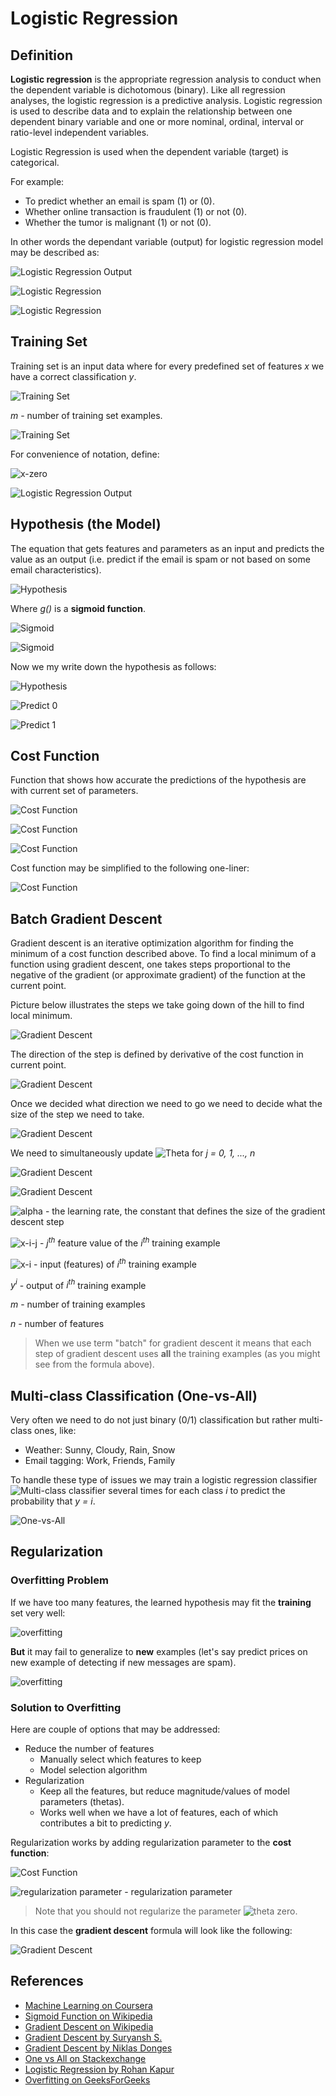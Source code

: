 # Logistic Regression


## Definition

**Logistic regression** is the appropriate regression analysis to conduct when the dependent variable is dichotomous (binary). Like all regression analyses, the logistic regression is a predictive analysis. Logistic regression is used to describe data and to explain the relationship between one dependent binary variable and one or more nominal, ordinal, interval or ratio-level independent variables.

Logistic Regression is used when the dependent variable (target) is categorical.

For example:

- To predict whether an email is spam (1) or (0).
- Whether online transaction is fraudulent (1) or not (0).
- Whether the tumor is malignant (1) or not (0).

In other words the dependant variable (output) for logistic regression model may be described as:

![Logistic Regression Output](../images/logistic_regression/output.svg)

![Logistic Regression](https://cdn-images-1.medium.com/max/1600/1*4G0gsu92rPhN-co9pv1P5A@2x.png)

![Logistic Regression](https://cdn-images-1.medium.com/max/1200/1*KRhpHnucyX9Y5PMdjGvVFA.png)

## Training Set

Training set is an input data where for every predefined set of features _x_ we have a correct classification _y_.

![Training Set](../images/logistic_regression/training-set-1.svg)

_m_ - number of training set examples.

![Training Set](../images/logistic_regression/training-set-2.svg)

For convenience of notation, define:

![x-zero](../images/logistic_regression/x-0.svg)

![Logistic Regression Output](../images/logistic_regression/output.svg)

## Hypothesis (the Model)

The equation that gets features and parameters as an input and predicts the value as an output (i.e. predict if the email is spam or not based on some email characteristics).

![Hypothesis](../images/logistic_regression/hypothesis-1.svg)

Where _g()_ is a **sigmoid function**.

![Sigmoid](../images/logistic_regression/sigmoid.svg)

![Sigmoid](https://upload.wikimedia.org/wikipedia/commons/8/88/Logistic-curve.svg)

Now we my write down the hypothesis as follows:

![Hypothesis](../images/logistic_regression/hypothesis-2.svg)

![Predict 0](../images/logistic_regression/predict-0.svg)

![Predict 1](../images/logistic_regression/predict-1.svg)

## Cost Function

Function that shows how accurate the predictions of the hypothesis are with current set of parameters.

![Cost Function](../images/logistic_regression/cost-function-1.svg)

![Cost Function](../images/logistic_regression/cost-function-4.svg)

![Cost Function](../images/logistic_regression/cost-function-2.svg)

Cost function may be simplified to the following one-liner:

![Cost Function](../images/logistic_regression/cost-function-3.svg)

## Batch Gradient Descent

Gradient descent is an iterative optimization algorithm for finding the minimum of a cost function described above. To find a local minimum of a function using gradient descent, one takes steps proportional to the negative of the gradient (or approximate gradient) of the function at the current point.

Picture below illustrates the steps we take going down of the hill to find local minimum.

![Gradient Descent](https://cdn-images-1.medium.com/max/1600/1*f9a162GhpMbiTVTAua_lLQ.png)

The direction of the step is defined by derivative of the cost function in current point.

![Gradient Descent](https://cdn-images-1.medium.com/max/1600/0*rBQI7uBhBKE8KT-X.png)

Once we decided what direction we need to go we need to decide what the size of the step we need to take.

![Gradient Descent](https://cdn-images-1.medium.com/max/1600/0*QwE8M4MupSdqA3M4.png)

We need to simultaneously update ![Theta](../images/logistic_regression/theta-j.svg) for _j = 0, 1, ..., n_

![Gradient Descent](../images/logistic_regression/gradient-descent-1.svg)

![Gradient Descent](../images/logistic_regression/gradient-descent-2.svg)

![alpha](../images/logistic_regression/alpha.svg) - the learning rate, the constant that defines the size of the gradient descent step

![x-i-j](../images/logistic_regression/x-i-j.svg) - _j<sup>th</sup>_ feature value of the _i<sup>th</sup>_ training example

![x-i](../images/logistic_regression/x-i.svg) - input (features) of _i<sup>th</sup>_ training example

_y<sup>i</sup>_ - output of _i<sup>th</sup>_ training example

_m_ - number of training examples

_n_ - number of features

> When we use term "batch" for gradient descent it means that each step of gradient descent uses **all** the training examples (as you might see from the formula above).

## Multi-class Classification (One-vs-All)

Very often we need to do not just binary (0/1) classification but rather multi-class ones, like:

- Weather: Sunny, Cloudy, Rain, Snow
- Email tagging: Work, Friends, Family

To handle these type of issues we may train a logistic regression classifier ![Multi-class classifier](../images/logistic_regression/multi-class-classifier.svg) several times for each class _i_ to predict the probability that _y = i_.

![One-vs-All](https://i.stack.imgur.com/zKpJy.jpg)

## Regularization

### Overfitting Problem

If we have too many features, the learned hypothesis may fit the **training** set very well:

![overfitting](../images/logistic_regression/overfitting-1.svg)

**But** it may fail to generalize to **new** examples (let's say predict prices on new example of detecting if new messages are spam).

![overfitting](https://cdncontribute.geeksforgeeks.org/wp-content/uploads/fittings.jpg)

### Solution to Overfitting

Here are couple of options that may be addressed:

- Reduce the number of features
    - Manually select which features to keep
    - Model selection algorithm
- Regularization
    - Keep all the features, but reduce magnitude/values of model parameters (thetas).
    - Works well when we have a lot of features, each of which contributes a bit to predicting _y_.

Regularization works by adding regularization parameter to the **cost function**:

![Cost Function](../images/logistic_regression/cost-function-with-regularization.svg)

![regularization parameter](../images/logistic_regression/lambda.svg) - regularization parameter

> Note that you should not regularize the parameter ![theta zero](../images/logistic_regression/theta-0.svg).

In this case the **gradient descent** formula will look like the following:

![Gradient Descent](../images/logistic_regression/gradient-descent-3.svg)

## References

- [Machine Learning on Coursera](https://www.coursera.org/learn/machine-learning)
- [Sigmoid Function on Wikipedia](https://en.wikipedia.org/wiki/Sigmoid_function)
- [Gradient Descent on Wikipedia](https://en.wikipedia.org/wiki/Gradient_descent)
- [Gradient Descent by Suryansh S.](https://hackernoon.com/gradient-descent-aynk-7cbe95a778da)
- [Gradient Descent by Niklas Donges](https://towardsdatascience.com/gradient-descent-in-a-nutshell-eaf8c18212f0)
- [One vs All on Stackexchange](https://stats.stackexchange.com/questions/318520/many-binary-classifiers-vs-single-multiclass-classifier)
- [Logistic Regression by Rohan Kapur](https://ayearofai.com/rohan-1-when-would-i-even-use-a-quadratic-equation-in-the-real-world-13f379edab3b)
- [Overfitting on GeeksForGeeks](https://www.geeksforgeeks.org/underfitting-and-overfitting-in-machine-learning/)
